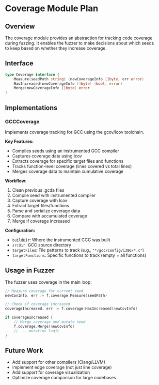 # Coverage Module Plan

## Overview

The coverage module provides an abstraction for tracking code coverage during fuzzing. It enables the fuzzer to make decisions about which seeds to keep based on whether they increase coverage.

## Interface

```go
type Coverage interface {
    Measure(seedPath string) (newCoverageInfo []byte, err error)
    HasIncreased(newCoverageInfo []byte) (bool, error)
    Merge(newCoverageInfo []byte) error
}
```

## Implementations

### GCCCoverage

Implements coverage tracking for GCC using the gcov/lcov toolchain.

**Key Features:**

- Compiles seeds using an instrumented GCC compiler
- Captures coverage data using lcov
- Extracts coverage for specific target files and functions
- Tracks function-level coverage (lines covered vs total lines)
- Merges coverage data to maintain cumulative coverage

**Workflow:**

1. Clean previous .gcda files
2. Compile seed with instrumented compiler
3. Capture coverage with lcov
4. Extract target files/functions
5. Parse and serialize coverage data
6. Compare with accumulated coverage
7. Merge if coverage increased

**Configuration:**

- `buildDir`: Where the instrumented GCC was built
- `srcDir`: GCC source directory
- `targetFiles`: File patterns to track (e.g., `"*/gcc/config/i386/*.c"`)
- `targetFunctions`: Specific functions to track (empty = all functions)

## Usage in Fuzzer

The fuzzer uses coverage in the main loop:

```go
// Measure coverage for current seed
newCovInfo, err := f.coverage.Measure(seedPath)

// Check if coverage increased
coverageIncreased, err := f.coverage.HasIncreased(newCovInfo)

if coverageIncreased {
    // Merge coverage and mutate seed
    f.coverage.Merge(newCovInfo)
    // ... mutation logic
}
```

## Future Work

- Add support for other compilers (Clang/LLVM)
- Implement edge coverage (not just line coverage)
- Add support for coverage visualization
- Optimize coverage comparison for large codebases
